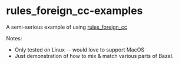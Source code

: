 # rules_foreign_cc-examples

A semi-serious example of using [rules_foreign_cc](https://github.com/bazel-contrib/rules_foreign_cc)


Notes:
* Only tested on Linux -- would love to support MacOS
* Just demonstration of how to mix & match various parts of Bazel.